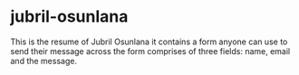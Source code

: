 # jubril-osunlana
This is the resume of Jubril Osunlana
it contains a form anyone can use to send their message across
the form comprises of three fields: name, email and the message.
